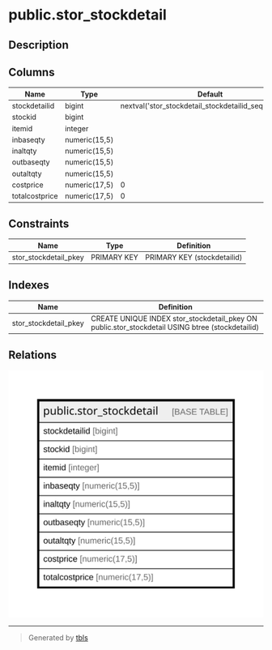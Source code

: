 # public.stor_stockdetail

## Description

## Columns

| Name | Type | Default | Nullable | Children | Parents | Comment |
| ---- | ---- | ------- | -------- | -------- | ------- | ------- |
| stockdetailid | bigint | nextval('stor_stockdetail_stockdetailid_seq'::regclass) | false |  |  |  |
| stockid | bigint |  | true |  |  |  |
| itemid | integer |  | true |  |  |  |
| inbaseqty | numeric(15,5) |  | true |  |  |  |
| inaltqty | numeric(15,5) |  | true |  |  |  |
| outbaseqty | numeric(15,5) |  | true |  |  |  |
| outaltqty | numeric(15,5) |  | true |  |  |  |
| costprice | numeric(17,5) | 0 | true |  |  |  |
| totalcostprice | numeric(17,5) | 0 | true |  |  |  |

## Constraints

| Name | Type | Definition |
| ---- | ---- | ---------- |
| stor_stockdetail_pkey | PRIMARY KEY | PRIMARY KEY (stockdetailid) |

## Indexes

| Name | Definition |
| ---- | ---------- |
| stor_stockdetail_pkey | CREATE UNIQUE INDEX stor_stockdetail_pkey ON public.stor_stockdetail USING btree (stockdetailid) |

## Relations

![er](public.stor_stockdetail.svg)

---

> Generated by [tbls](https://github.com/k1LoW/tbls)

